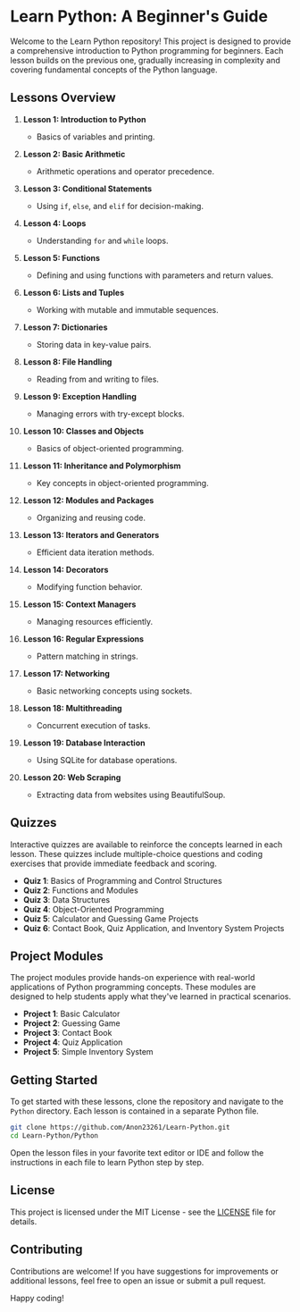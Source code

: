 # Learn Python: A Beginner's Guide

Welcome to the Learn Python repository! This project is designed to provide a comprehensive introduction to Python programming for beginners. Each lesson builds on the previous one, gradually increasing in complexity and covering fundamental concepts of the Python language.

## Lessons Overview

1. **Lesson 1: Introduction to Python**
   - Basics of variables and printing.

2. **Lesson 2: Basic Arithmetic**
   - Arithmetic operations and operator precedence.

3. **Lesson 3: Conditional Statements**
   - Using `if`, `else`, and `elif` for decision-making.

4. **Lesson 4: Loops**
   - Understanding `for` and `while` loops.

5. **Lesson 5: Functions**
   - Defining and using functions with parameters and return values.

6. **Lesson 6: Lists and Tuples**
   - Working with mutable and immutable sequences.

7. **Lesson 7: Dictionaries**
   - Storing data in key-value pairs.

8. **Lesson 8: File Handling**
   - Reading from and writing to files.

9. **Lesson 9: Exception Handling**
   - Managing errors with try-except blocks.

10. **Lesson 10: Classes and Objects**
    - Basics of object-oriented programming.

11. **Lesson 11: Inheritance and Polymorphism**
    - Key concepts in object-oriented programming.

12. **Lesson 12: Modules and Packages**
    - Organizing and reusing code.

13. **Lesson 13: Iterators and Generators**
    - Efficient data iteration methods.

14. **Lesson 14: Decorators**
    - Modifying function behavior.

15. **Lesson 15: Context Managers**
    - Managing resources efficiently.

16. **Lesson 16: Regular Expressions**
    - Pattern matching in strings.

17. **Lesson 17: Networking**
    - Basic networking concepts using sockets.

18. **Lesson 18: Multithreading**
    - Concurrent execution of tasks.

19. **Lesson 19: Database Interaction**
    - Using SQLite for database operations.

20. **Lesson 20: Web Scraping**
    - Extracting data from websites using BeautifulSoup.

## Quizzes

Interactive quizzes are available to reinforce the concepts learned in each lesson. These quizzes include multiple-choice questions and coding exercises that provide immediate feedback and scoring.

- **Quiz 1**: Basics of Programming and Control Structures
- **Quiz 2**: Functions and Modules
- **Quiz 3**: Data Structures
- **Quiz 4**: Object-Oriented Programming
- **Quiz 5**: Calculator and Guessing Game Projects
- **Quiz 6**: Contact Book, Quiz Application, and Inventory System Projects

## Project Modules

The project modules provide hands-on experience with real-world applications of Python programming concepts. These modules are designed to help students apply what they've learned in practical scenarios.

- **Project 1**: Basic Calculator
- **Project 2**: Guessing Game
- **Project 3**: Contact Book
- **Project 4**: Quiz Application
- **Project 5**: Simple Inventory System

## Getting Started

To get started with these lessons, clone the repository and navigate to the `Python` directory. Each lesson is contained in a separate Python file.

```bash
git clone https://github.com/Anon23261/Learn-Python.git
cd Learn-Python/Python
```

Open the lesson files in your favorite text editor or IDE and follow the instructions in each file to learn Python step by step.

## License

This project is licensed under the MIT License - see the [LICENSE](LICENSE) file for details.

## Contributing

Contributions are welcome! If you have suggestions for improvements or additional lessons, feel free to open an issue or submit a pull request.

Happy coding!
